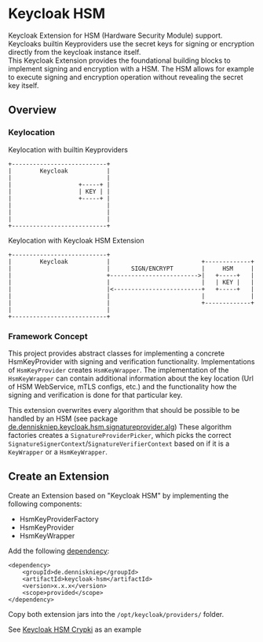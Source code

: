 # Keycloak HSM 
Keycloak Extension for HSM (Hardware Security Module) support. 
Keycloaks builtin Keyproviders use the secret keys for signing or encryption directly from the keycloak instance itself.  
This Keycloak Extension provides the foundational building blocks to implement signing and encryption with a HSM.
The HSM allows for example to execute signing and encryption operation without revealing the secret key itself.

## Overview

### Keylocation
Keylocation with builtin Keyproviders
```
+---------------------------+
|        Keycloak           |
|                           |
|                   +-----+ |
|                   | KEY | |
|                   +-----+ |
|                           |
|                           |
|                           |
+---------------------------+
```

Keylocation with Keycloak HSM Extension
```
+---------------------------+
|        Keycloak           |                          +-------------+
|                           |      SIGN/ENCRYPT        |     HSM     |
|                           +------------------------->|   +-----+   |
|                           |                          |   | KEY |   |
|                           |<-------------------------+   +-----+   |
|                           |                          |             |
|                           |                          +-------------+
|                           |
+---------------------------+
```

### Framework Concept
This project provides abstract classes for implementing a concrete HsmKeyProvider with signing and verification functionality.
Implementations of `HsmKeyProvider` creates `HsmKeyWrapper`. 
The implementation of the `HsmKeyWrapper` can contain additional information about the key location (Url of HSM WebService, mTLS configs, etc.) and the functionality how the signing and verification is done for that particular key.

This extension overwrites every algorithm that should be possible to be handled by an HSM (see package [de.denniskniep.keycloak.hsm.signatureprovider.alg](./src/main/java/de/denniskniep/keycloak/hsm/signatureprovider/alg))
These algorithm factories creates a `SignatureProviderPicker`, which picks the correct `SignatureSignerContext`/`SignatureVerifierContext` based on if it is a `KeyWrapper` or a `HsmKeyWrapper`.


## Create an Extension
Create an Extension based on "Keycloak HSM" by implementing the following components:
* HsmKeyProviderFactory
* HsmKeyProvider
* HsmKeyWrapper

Add the following [dependency](https://central.sonatype.com/artifact/de.denniskniep/keycloak-hsm):
```
<dependency>
    <groupId>de.denniskniep</groupId>
    <artifactId>keycloak-hsm</artifactId>
    <version>x.x.x</version>
    <scope>provided</scope>
</dependency>
```

Copy both extension jars into the `/opt/keycloak/providers/` folder.

See [Keycloak HSM Crypki](https://github.com/denniskniep/keycloak-hsm-crypki) as an example

